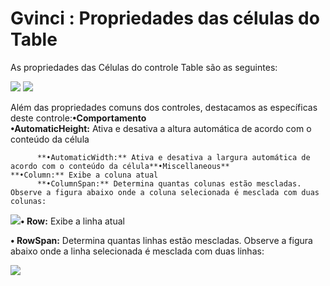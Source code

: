 # Gvinci : Propriedades das células do Table

As propriedades das Células do controle Table são as seguintes:

![](http://www.gvinci.com.br/manual/tablecell_1.zoom80.png)   ![](http://www.gvinci.com.br/manual/tablecell_2.zoom80.png)

Além das propriedades comuns dos controles, destacamos as específicas deste controle:**•Comportamento**  
          **•AutomaticHeight:** Ativa e desativa a altura automática de acordo com o conteúdo da célula

          **•AutomaticWidth:** Ativa e desativa a largura automática de acordo com o conteúdo da célula**•Miscellaneous**          **•Column:** Exibe a coluna atual  
          **•ColumnSpan:** Determina quantas colunas estão mescladas. Observe a figura abaixo onde a coluna selecionada é mesclada com duas colunas:

![](http://www.gvinci.com.br/manual/colum-span.zoom66.png)**• Row:** Exibe a linha atual

**• RowSpan:** Determina quantas linhas estão mescladas. Observe a figura abaixo onde a linha selecionada é mesclada com duas linhas:

![](http://www.gvinci.com.br/manual/rowspan.zoom74.png)

